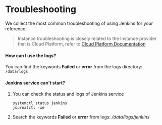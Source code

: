 # Troubleshooting

We collect the most common troubleshooting of using Jenkins for your reference:

> Instance troubleshooting is closely related to the Instance provider that is Cloud Platform, refer to [Cloud Platform Documentation](https://support.websoft9.com/docs/faq/tech-instance.html)

#### How can I use the logs?

You can find the keywords **Failed** or **error** from the logs directory: `/data/logs`

#### Jenkins service can't start?

1. You can check the status and logs of Jenkins service
   ```
   systemctl status jenkins
   journalctl -xe
   ```
2. Search the keywords **Failed** or **error** from logs: */data/logs/jenkins*